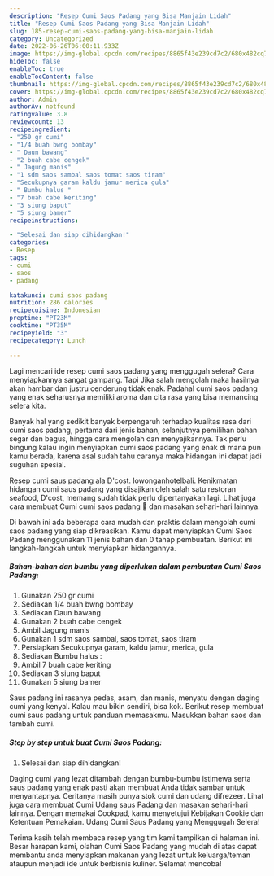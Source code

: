 ```yaml
---
description: "Resep Cumi Saos Padang yang Bisa Manjain Lidah"
title: "Resep Cumi Saos Padang yang Bisa Manjain Lidah"
slug: 185-resep-cumi-saos-padang-yang-bisa-manjain-lidah
category: Uncategorized
date: 2022-06-26T06:00:11.933Z
image: https://img-global.cpcdn.com/recipes/8865f43e239cd7c2/680x482cq70/cumi-saos-padang-foto-resep-utama.jpg
hideToc: false
enableToc: true
enableTocContent: false
thumbnail: https://img-global.cpcdn.com/recipes/8865f43e239cd7c2/680x482cq70/cumi-saos-padang-foto-resep-utama.jpg
cover: https://img-global.cpcdn.com/recipes/8865f43e239cd7c2/680x482cq70/cumi-saos-padang-foto-resep-utama.jpg
author: Admin
authorAv: notfound
ratingvalue: 3.8
reviewcount: 13
recipeingredient:
- "250 gr cumi"
- "1/4 buah bwng bombay"
- " Daun bawang"
- "2 buah cabe cengek"
- " Jagung manis"
- "1 sdm saos sambal saos tomat saos tiram"
- "Secukupnya garam kaldu jamur merica gula"
- " Bumbu halus "
- "7 buah cabe keriting"
- "3 siung baput"
- "5 siung bamer"
recipeinstructions:

- "Selesai dan siap dihidangkan!"
categories:
- Resep
tags:
- cumi
- saos
- padang

katakunci: cumi saos padang 
nutrition: 286 calories
recipecuisine: Indonesian
preptime: "PT23M"
cooktime: "PT35M"
recipeyield: "3"
recipecategory: Lunch

---
```



Lagi mencari ide resep cumi saos padang yang menggugah selera? Cara menyiapkannya sangat gampang. Tapi Jika salah mengolah maka hasilnya akan hambar dan justru cenderung tidak enak. Padahal cumi saos padang yang enak seharusnya memiliki aroma dan cita rasa yang bisa memancing selera kita.


Banyak hal yang sedikit banyak berpengaruh terhadap kualitas rasa dari cumi saos padang, pertama dari jenis bahan, selanjutnya pemilihan bahan segar dan bagus, hingga cara mengolah dan menyajikannya. Tak perlu bingung kalau ingin menyiapkan cumi saos padang yang enak di mana pun kamu berada, karena asal sudah tahu caranya maka hidangan ini dapat jadi suguhan spesial.

Resep cumi saus padang ala D&#39;cost. lowonganhotelbali. Kenikmatan hidangan cumi saus padang yang disajikan oleh salah satu restoran seafood, D&#39;cost, memang sudah tidak perlu dipertanyakan lagi. Lihat juga cara membuat Cumi cumi saos padang 🦑 dan masakan sehari-hari lainnya.


Di bawah ini ada beberapa cara mudah dan praktis dalam mengolah cumi saos padang yang siap dikreasikan. Kamu dapat menyiapkan Cumi Saos Padang menggunakan 11 jenis bahan dan 0 tahap pembuatan. Berikut ini langkah-langkah untuk menyiapkan hidangannya.

<!--inarticleads1-->

##### Bahan-bahan dan bumbu yang diperlukan dalam pembuatan Cumi Saos Padang:

1. Gunakan 250 gr cumi
1. Sediakan 1/4 buah bwng bombay
1. Sediakan  Daun bawang
1. Gunakan 2 buah cabe cengek
1. Ambil  Jagung manis
1. Gunakan 1 sdm saos sambal, saos tomat, saos tiram
1. Persiapkan Secukupnya garam, kaldu jamur, merica, gula
1. Sediakan  Bumbu halus :
1. Ambil 7 buah cabe keriting
1. Sediakan 3 siung baput
1. Gunakan 5 siung bamer


Saus padang ini rasanya pedas, asam, dan manis, menyatu dengan daging cumi yang kenyal. Kalau mau bikin sendiri, bisa kok. Berikut resep membuat cumi saus padang untuk panduan memasakmu. Masukkan bahan saos dan tambah cumi. 

<!--inarticleads2-->

##### Step by step untuk buat Cumi Saos Padang:


1. Selesai dan siap dihidangkan!

Daging cumi yang lezat ditambah dengan bumbu-bumbu istimewa serta saus padang yang enak pasti akan membuat Anda tidak sambar untuk menyantapnya. Ceritanya masih punya stok cumi dan udang difrezeer. Lihat juga cara membuat Cumi Udang saus Padang dan masakan sehari-hari lainnya. Dengan memakai Cookpad, kamu menyetujui Kebijakan Cookie dan Ketentuan Pemakaian. Udang Cumi Saus Padang yang Menggugah Selera! 

Terima kasih telah membaca resep yang tim kami tampilkan di halaman ini. Besar harapan kami, olahan Cumi Saos Padang yang mudah di atas dapat membantu anda menyiapkan makanan yang lezat untuk keluarga/teman ataupun menjadi ide untuk berbisnis kuliner. Selamat mencoba!
